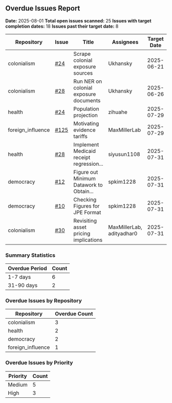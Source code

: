 
## Overdue Issues Report

**Date:** 2025-08-01
**Total open issues scanned:** 25
**Issues with target completion dates:** 18
**Issues past their target date:** 8

| Repository | Issue | Title | Assignees | Target Date | Days Overdue | Status | Priority |
|------------|-------|-------|-----------|-------------|--------------|--------|----------|
| colonialism | [#24](https://github.com/MaxMillerLab/colonialism/issues/24) | Scrape colonial exposure sources | Ukhansky | 2025-06-21 | 41 | In review | High |
| colonialism | [#28](https://github.com/MaxMillerLab/colonialism/issues/28) | Run NER on colonial exposure documents | Ukhansky | 2025-06-26 | 36 | Ready | Medium |
| health | [#24](https://github.com/MaxMillerLab/health/issues/24) | Population projection | zihuahe | 2025-07-29 | 3 | In progress | Medium |
| foreign_influence | [#125](https://github.com/MaxMillerLab/foreign_influence/issues/125) | Motivating evidence tariffs | MaxMillerLab | 2025-07-29 | 3 | Ready | Medium |
| health | [#28](https://github.com/MaxMillerLab/health/issues/28) | Implement Medicaid receipt regression... | siyusun1108 | 2025-07-31 | 1 | Ready | Medium |
| democracy | [#12](https://github.com/MaxMillerLab/democracy/issues/12) | Figure out Minimum Datawork to Obtain... | spkim1228 | 2025-07-31 | 1 | In progress | High |
| democracy | [#10](https://github.com/MaxMillerLab/democracy/issues/10) | Checking Figures for JPE Format | spkim1228 | 2025-07-31 | 1 | In progress | High |
| colonialism | [#30](https://github.com/MaxMillerLab/colonialism/issues/30) | Revisiting asset pricing implications | MaxMillerLab, adityadhar0 | 2025-07-31 | 1 | Ready | Medium |

### Summary Statistics

| Overdue Period | Count |
|----------------|-------|
| 1-7 days | 6 |
| 31-90 days | 2 |

### Overdue Issues by Repository

| Repository | Overdue Count |
|------------|---------------|
| colonialism | 3 |
| health | 2 |
| democracy | 2 |
| foreign_influence | 1 |

### Overdue Issues by Priority

| Priority | Count |
|----------|-------|
| Medium | 5 |
| High | 3 |
